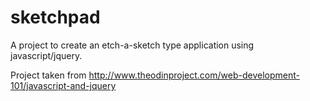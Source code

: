 # sketchpad

A project to create an etch-a-sketch type application using javascript/jquery.

Project taken from http://www.theodinproject.com/web-development-101/javascript-and-jquery